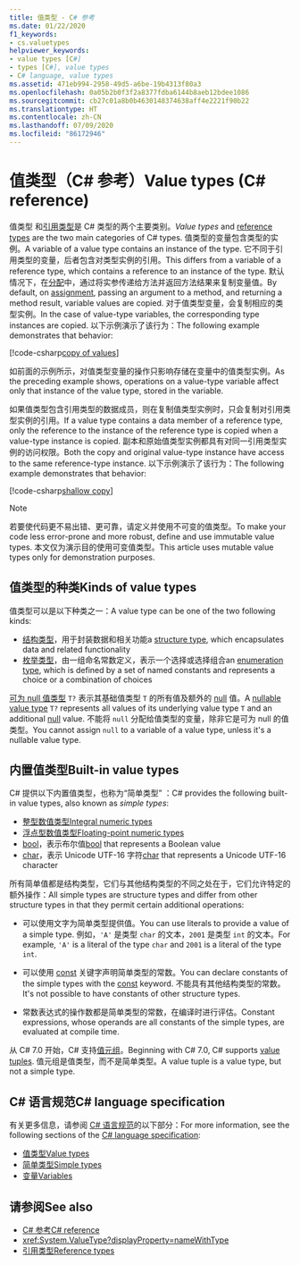 ```yaml
---
title: 值类型 - C# 参考
ms.date: 01/22/2020
f1_keywords:
- cs.valuetypes
helpviewer_keywords:
- value types [C#]
- types [C#], value types
- C# language, value types
ms.assetid: 471eb994-2958-49d5-a6be-19b4313f80a3
ms.openlocfilehash: 0a05b2b0f3f2a8377fdba6144b8aeb12bdee1086
ms.sourcegitcommit: cb27c01a8b0b4630148374638aff4e2221f90b22
ms.translationtype: HT
ms.contentlocale: zh-CN
ms.lasthandoff: 07/09/2020
ms.locfileid: "86172946"
---
```

# <a name="value-types-c-reference"></a><span data-ttu-id="8a03a-102">值类型（C# 参考）</span><span class="sxs-lookup"><span data-stu-id="8a03a-102">Value types (C# reference)</span></span>

<span data-ttu-id="8a03a-103">值类型  和[引用类型](../keywords/reference-types.md)是 C# 类型的两个主要类别。</span><span class="sxs-lookup"><span data-stu-id="8a03a-103">*Value types* and [reference types](../keywords/reference-types.md) are the two main categories of C# types.</span></span> <span data-ttu-id="8a03a-104">值类型的变量包含类型的实例。</span><span class="sxs-lookup"><span data-stu-id="8a03a-104">A variable of a value type contains an instance of the type.</span></span> <span data-ttu-id="8a03a-105">它不同于引用类型的变量，后者包含对类型实例的引用。</span><span class="sxs-lookup"><span data-stu-id="8a03a-105">This differs from a variable of a reference type, which contains a reference to an instance of the type.</span></span> <span data-ttu-id="8a03a-106">默认情况下，在[分配](../operators/assignment-operator.md)中，通过将实参传递给方法并返回方法结果来复制变量值。</span><span class="sxs-lookup"><span data-stu-id="8a03a-106">By default, on [assignment](../operators/assignment-operator.md), passing an argument to a method, and returning a method result, variable values are copied.</span></span> <span data-ttu-id="8a03a-107">对于值类型变量，会复制相应的类型实例。</span><span class="sxs-lookup"><span data-stu-id="8a03a-107">In the case of value-type variables, the corresponding type instances are copied.</span></span> <span data-ttu-id="8a03a-108">以下示例演示了该行为：</span><span class="sxs-lookup"><span data-stu-id="8a03a-108">The following example demonstrates that behavior:</span></span>

[!code-csharp[copy of values](snippets/ValueTypes.cs#ValueTypeCopied)]

<span data-ttu-id="8a03a-109">如前面的示例所示，对值类型变量的操作只影响存储在变量中的值类型实例。</span><span class="sxs-lookup"><span data-stu-id="8a03a-109">As the preceding example shows, operations on a value-type variable affect only that instance of the value type, stored in the variable.</span></span>

<span data-ttu-id="8a03a-110">如果值类型包含引用类型的数据成员，则在复制值类型实例时，只会复制对引用类型实例的引用。</span><span class="sxs-lookup"><span data-stu-id="8a03a-110">If a value type contains a data member of a reference type, only the reference to the instance of the reference type is copied when a value-type instance is copied.</span></span> <span data-ttu-id="8a03a-111">副本和原始值类型实例都具有对同一引用类型实例的访问权限。</span><span class="sxs-lookup"><span data-stu-id="8a03a-111">Both the copy and original value-type instance have access to the same reference-type instance.</span></span> <span data-ttu-id="8a03a-112">以下示例演示了该行为：</span><span class="sxs-lookup"><span data-stu-id="8a03a-112">The following example demonstrates that behavior:</span></span>

[!code-csharp[shallow copy](snippets/ValueTypes.cs#ShallowCopy)]

> [!NOTE]
> <span data-ttu-id="8a03a-113">若要使代码更不易出错、更可靠，请定义并使用不可变的值类型。</span><span class="sxs-lookup"><span data-stu-id="8a03a-113">To make your code less error-prone and more robust, define and use immutable value types.</span></span> <span data-ttu-id="8a03a-114">本文仅为演示目的使用可变值类型。</span><span class="sxs-lookup"><span data-stu-id="8a03a-114">This article uses mutable value types only for demonstration purposes.</span></span>

## <a name="kinds-of-value-types"></a><span data-ttu-id="8a03a-115">值类型的种类</span><span class="sxs-lookup"><span data-stu-id="8a03a-115">Kinds of value types</span></span>

<span data-ttu-id="8a03a-116">值类型可以是以下种类之一：</span><span class="sxs-lookup"><span data-stu-id="8a03a-116">A value type can be one of the two following kinds:</span></span>

- <span data-ttu-id="8a03a-117">[结构类型](struct.md)，用于封装数据和相关功能</span><span class="sxs-lookup"><span data-stu-id="8a03a-117">a [structure type](struct.md), which encapsulates data and related functionality</span></span>
- <span data-ttu-id="8a03a-118">[枚举类型](enum.md)，由一组命名常数定义，表示一个选择或选择组合</span><span class="sxs-lookup"><span data-stu-id="8a03a-118">an [enumeration type](enum.md), which is defined by a set of named constants and represents a choice or a combination of choices</span></span>

<span data-ttu-id="8a03a-119">[可为 null 值类型](nullable-value-types.md) `T?` 表示其基础值类型 `T` 的所有值及额外的 [null](../keywords/null.md) 值。</span><span class="sxs-lookup"><span data-stu-id="8a03a-119">A [nullable value type](nullable-value-types.md) `T?` represents all values of its underlying value type `T` and an additional [null](../keywords/null.md) value.</span></span> <span data-ttu-id="8a03a-120">不能将 `null` 分配给值类型的变量，除非它是可为 null 的值类型。</span><span class="sxs-lookup"><span data-stu-id="8a03a-120">You cannot assign `null` to a variable of a value type, unless it's a nullable value type.</span></span>

## <a name="built-in-value-types"></a><span data-ttu-id="8a03a-121">内置值类型</span><span class="sxs-lookup"><span data-stu-id="8a03a-121">Built-in value types</span></span>

<span data-ttu-id="8a03a-122">C# 提供以下内置值类型，也称为“简单类型”  ：</span><span class="sxs-lookup"><span data-stu-id="8a03a-122">C# provides the following built-in value types, also known as *simple types*:</span></span>

- [<span data-ttu-id="8a03a-123">整型数值类型</span><span class="sxs-lookup"><span data-stu-id="8a03a-123">Integral numeric types</span></span>](integral-numeric-types.md)
- [<span data-ttu-id="8a03a-124">浮点型数值类型</span><span class="sxs-lookup"><span data-stu-id="8a03a-124">Floating-point numeric types</span></span>](floating-point-numeric-types.md)
- <span data-ttu-id="8a03a-125">[bool](bool.md)，表示布尔值</span><span class="sxs-lookup"><span data-stu-id="8a03a-125">[bool](bool.md) that represents a Boolean value</span></span>
- <span data-ttu-id="8a03a-126">[char](char.md)，表示 Unicode UTF-16 字符</span><span class="sxs-lookup"><span data-stu-id="8a03a-126">[char](char.md) that represents a Unicode UTF-16 character</span></span>

<span data-ttu-id="8a03a-127">所有简单值都是结构类型，它们与其他结构类型的不同之处在于，它们允许特定的额外操作：</span><span class="sxs-lookup"><span data-stu-id="8a03a-127">All simple types are structure types and differ from other structure types in that they permit certain additional operations:</span></span>

- <span data-ttu-id="8a03a-128">可以使用文字为简单类型提供值。</span><span class="sxs-lookup"><span data-stu-id="8a03a-128">You can use literals to provide a value of a simple type.</span></span> <span data-ttu-id="8a03a-129">例如，`'A'` 是类型 `char` 的文本，`2001` 是类型 `int` 的文本。</span><span class="sxs-lookup"><span data-stu-id="8a03a-129">For example, `'A'` is a literal of the type `char` and `2001` is a literal of the type `int`.</span></span>

- <span data-ttu-id="8a03a-130">可以使用 [const](../keywords/const.md) 关键字声明简单类型的常数。</span><span class="sxs-lookup"><span data-stu-id="8a03a-130">You can declare constants of the simple types with the [const](../keywords/const.md) keyword.</span></span> <span data-ttu-id="8a03a-131">不能具有其他结构类型的常数。</span><span class="sxs-lookup"><span data-stu-id="8a03a-131">It's not possible to have constants of other structure types.</span></span>

- <span data-ttu-id="8a03a-132">常数表达式的操作数都是简单类型的常数，在编译时进行评估。</span><span class="sxs-lookup"><span data-stu-id="8a03a-132">Constant expressions, whose operands are all constants of the simple types, are evaluated at compile time.</span></span>

<span data-ttu-id="8a03a-133">从 C# 7.0 开始，C# 支持[值元组](value-tuples.md)。</span><span class="sxs-lookup"><span data-stu-id="8a03a-133">Beginning with C# 7.0, C# supports [value tuples](value-tuples.md).</span></span> <span data-ttu-id="8a03a-134">值元组是值类型，而不是简单类型。</span><span class="sxs-lookup"><span data-stu-id="8a03a-134">A value tuple is a value type, but not a simple type.</span></span>

## <a name="c-language-specification"></a><span data-ttu-id="8a03a-135">C# 语言规范</span><span class="sxs-lookup"><span data-stu-id="8a03a-135">C# language specification</span></span>

<span data-ttu-id="8a03a-136">有关更多信息，请参阅 [C# 语言规范](~/_csharplang/spec/introduction.md)的以下部分：</span><span class="sxs-lookup"><span data-stu-id="8a03a-136">For more information, see the following sections of the [C# language specification](~/_csharplang/spec/introduction.md):</span></span>

- [<span data-ttu-id="8a03a-137">值类型</span><span class="sxs-lookup"><span data-stu-id="8a03a-137">Value types</span></span>](~/_csharplang/spec/types.md#value-types)
- [<span data-ttu-id="8a03a-138">简单类型</span><span class="sxs-lookup"><span data-stu-id="8a03a-138">Simple types</span></span>](~/_csharplang/spec/types.md#simple-types)
- [<span data-ttu-id="8a03a-139">变量</span><span class="sxs-lookup"><span data-stu-id="8a03a-139">Variables</span></span>](~/_csharplang/spec/variables.md)

## <a name="see-also"></a><span data-ttu-id="8a03a-140">请参阅</span><span class="sxs-lookup"><span data-stu-id="8a03a-140">See also</span></span>

- [<span data-ttu-id="8a03a-141">C# 参考</span><span class="sxs-lookup"><span data-stu-id="8a03a-141">C# reference</span></span>](../index.md)
- <xref:System.ValueType?displayProperty=nameWithType>
- [<span data-ttu-id="8a03a-142">引用类型</span><span class="sxs-lookup"><span data-stu-id="8a03a-142">Reference types</span></span>](../keywords/reference-types.md)
